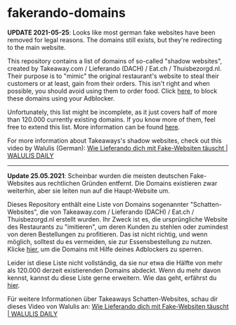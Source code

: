 # fakerando-domains

__UPDATE 2021-05-25__: Looks like most german fake websites have been removed for legal reasons. The domains still exists, but they're redirecting to the main website.

This repository contains a list of domains of so-called "shadow websites", created by Takeaway.com / Lieferando (DACH) / Eat.ch / Thuisbezorgd.nl. Their purpose is to "mimic" the original restaurant's website to steal their customers or at least, gain from their orders. This isn't right and when possible, you should avoid using them to order food. Click [here](https://subscribe.adblockplus.org/?location=https://raw.githubusercontent.com/SoftCreatR/fakerando-domains/main/filter.txt&title=Fakerando%20Domains), to block these domains using your Adblocker.

Unfortunately, this list might be incomplete, as it just covers half of more than 120.000 currently existing domains. If you know more of them, feel free to extend this list. More information can be found [here](/CONTRIBUTING.md).

For more information about Takeaways's shadow websites, check out this video by Walulis (German): [Wie Lieferando dich mit Fake-Websiten täuscht | WALULIS DAILY](https://www.youtube.com/watch?v=xB0OWg2l2jQ)

----

__Update 25.05.2021__: Scheinbar wurden die meisten deutschen Fake-Websites aus rechtlichen Gründen entfernt. Die Domains existieren zwar weiterhin, aber sie leiten nun auf die Haupt-Website um.

Dieses Repository enthält eine Liste von Domains sogenannter "Schatten-Websites", die von Takeaway.com / Lieferando (DACH) / Eat.ch / Thuisbezorgd.nl erstellt wurden. Ihr Zweck ist es, die ursprüngliche Website des Restaurants zu "imitieren", um deren Kunden zu stehlen oder zumindest von deren Bestellungen zu profitieren. Das ist nicht richtig, und wenn möglich, solltest du es vermeiden, sie zur Essensbestellung zu nutzen. Klicke [hier](https://subscribe.adblockplus.org/?location=https://raw.githubusercontent.com/SoftCreatR/fakerando-domains/main/filter.txt&title=Fakerando%20Domains), um die Domains mit Hilfe deines Adblockers zu sperren.

Leider ist diese Liste nicht vollständig, da sie nur etwa die Hälfte von mehr als 120.000 derzeit existierenden Domains abdeckt. Wenn du mehr davon kennst, kannst du diese Liste gerne erweitern. Wie das geht, erfährst du [hier](/CONTRIBUTING.md).

Für weitere Informationen über Takeaways Schatten-Websites, schau dir dieses Video von Walulis an: [Wie Lieferando dich mit Fake-Websiten täuscht | WALULIS DAILY](https://www.youtube.com/watch?v=xB0OWg2l2jQ)
